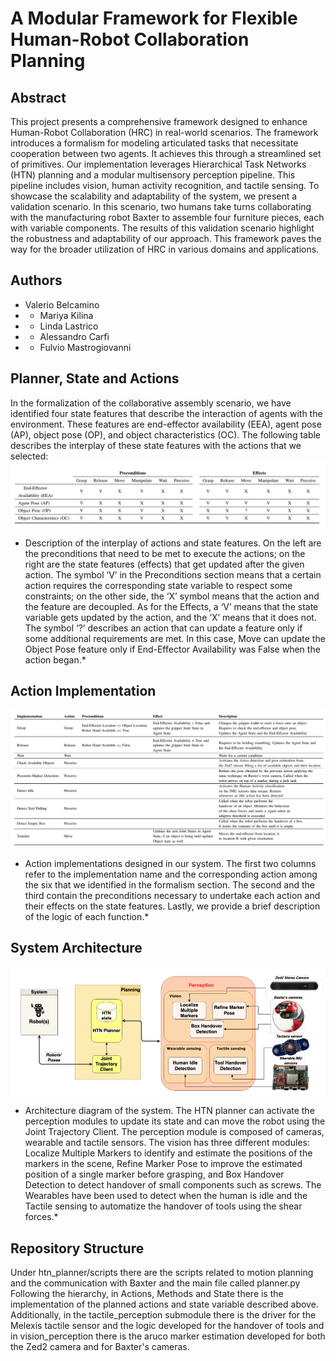 
# A Modular Framework for Flexible Human-Robot Collaboration Planning  
## Abstract 
This project presents a comprehensive framework designed to enhance Human-Robot Collaboration (HRC) in real-world scenarios. The framework introduces a formalism for modeling articulated tasks that necessitate cooperation between two agents. It achieves this through a streamlined set of primitives. Our implementation leverages Hierarchical Task Networks (HTN) planning and a modular multisensory perception pipeline. This pipeline includes vision, human activity recognition, and tactile sensing. To showcase the scalability and adaptability of the system, we present a validation scenario. In this scenario, two humans take turns collaborating with the manufacturing robot Baxter to assemble four furniture pieces, each with variable components. The results of this validation scenario highlight the robustness and adaptability of our approach. This framework paves the way for the broader utilization of HRC in various domains and applications. 

## Authors  
- Valerio Belcamino 
- - Mariya Kilina 
- - Linda Lastrico 
- - Alessandro Carfì 
- - Fulvio Mastrogiovanni

## Planner, State and Actions
In the formalization of the collaborative assembly scenario, we have identified four state features that describe the interaction of agents with the environment. These features are end-effector availability (EEA), agent pose (AP), object pose (OP), and object characteristics (OC).
The following table describes the interplay of these state features with the actions that we selected:
![](images/acstate.jpg)
* Description of the interplay of actions and state features. On the left are the preconditions that need to be met to
execute the actions; on the right are the state features (effects) that get updated after the given action. The symbol ‘V’ in
the Preconditions section means that a certain action requires the corresponding state variable to respect some constraints;
on the other side, the ‘X’ symbol means that the action and the feature are decoupled. As for the Effects, a ‘V’ means that
the state variable gets updated by the action, and the ‘X’ means that it does not. The symbol ‘?’ describes an action that
can update a feature only if some additional requirements are met. In this case, Move can update the Object Pose feature
only if End-Effector Availability was False when the action began.*

## Action Implementation
![](images/acimp.jpg)
* Action implementations designed in our system. The first two columns refer to the implementation name and
the corresponding action among the six that we identified in the formalism section. The second and the third contain the
preconditions necessary to undertake each action and their effects on the state features. Lastly, we provide a brief description
of the logic of each function.*

## System Architecture
![](images/archi.jpg)
* Architecture diagram of the system. The HTN planner can activate the perception modules to update its state and
can move the robot using the Joint Trajectory Client. The perception module is composed of cameras, wearable and tactile
sensors. The vision has three different modules: Localize Multiple Markers to identify and estimate the positions of the
markers in the scene, Refine Marker Pose to improve the estimated position of a single marker before grasping, and Box
Handover Detection to detect handover of small components such as screws. The Wearables have been used to detect when
the human is idle and the Tactile sensing to automatize the handover of tools using the shear forces.*


## Repository Structure
Under htn_planner/scripts there are the scripts related to motion planning and the communication with Baxter and the main file called planner.py
Following the hierarchy, in Actions, Methods and State there is the implementation of the planned actions and state variable described above.
Additionally, in the tactile_perception submodule there is the driver for the Melexis tactile sensor and the logic developed for the handover of tools and in vision_perception there is the aruco marker estimation developed for both the Zed2 camera and for Baxter's cameras.
